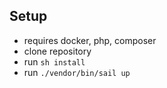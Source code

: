 ## Setup
 - requires docker, php, composer
 - clone repository
 - run `sh install`
 - run `./vendor/bin/sail up`

